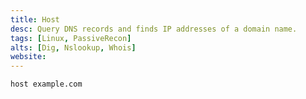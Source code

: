 ```yaml
---
title: Host
desc: Query DNS records and finds IP addresses of a domain name.
tags: [Linux, PassiveRecon]
alts: [Dig, Nslookup, Whois]
website:
---
```


```sh
host example.com
```